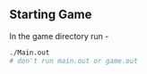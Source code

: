 ## Starting Game
In the game directory run - 
```bash
./Main.out
# don't run main.out or game.out
```
